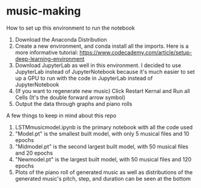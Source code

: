# music-making
How to set up this environment to run the notebook
1. Download the Anaconda Distribution
2. Create a new environment, and conda install all the imports. Here is a more informative tutorial: https://www.codecademy.com/article/setup-deep-learning-environment
3. Download JupyterLab as well in this environment. I decided to use JupyterLab instead of JupyterNotebook because it's much easier to set up a GPU to run with the code in JupyterLab instead of JupyterNotebook
4. (If you want to regenerate new music) Click Restart Kernal and Run all Cells (It's the double forward arrow symbol)
5. Output the data through graphs and piano rolls

A few things to keep in mind about this repo
1. LSTMmusicmodel.ipynb is the primary notebook with all the code used
2. "Model.pt" is the smallest built model, with only 5 musical files and 10 epochs
3. "Midmodel.pt" is the second largest built model, with 50 musical files and 20 epochs
4. "Newmodel.pt" is the largest built model, with 50 musical files and 120 epochs
5. Plots of the piano roll of generated music as well as distributions of the generated music's pitch, step, and duration can be seen at the bottom